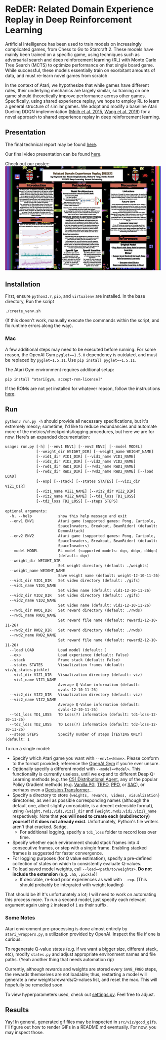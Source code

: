 # ReDER: Related Domain Experience Replay in Deep Reinforcement Learning

Artificial Intelligence has been used to train models on increasingly
complicated games, from Chess to Go to Starcraft 2. These models have
mainly been trained on a specific game, using techniques such as
adversarial search and deep reinforcement learning (RL) with Monte Carlo
Tree Search (MCTS) to optimize performance on that single board game.
While successful, these models essentially train on exorbitant amounts
of data, and must re-learn novel games from scratch.

In the context of Atari, we hypothesize that while games have different
rules, their underlying mechanics are largely similar, so training on
one game should theoretically improve performance across other games.
Specifically, using shared experience replay, we hope to employ RL to
learn a general structure of similar games. We adopt and modify a
baseline Atari Dueling DDQN implementation ([Mnih et al.
2015](https://www.nature.com/articles/nature14236.pdf), [Wang et al.
2016](https://arxiv.org/abs/1511.06581)) for a novel approach to shared
experience replay in deep reinforcement learning.

## Presentation

The final technical report may be found
[here](https://github.com/ringtack/RL-gina/blob/main/report/rl-gina-report.pdf).

Our final video presentation can be found [here](https://youtu.be/udUF2SU7c8Y).

Check out our poster:
![ReDER Poster](ReDER.jpg)


## Installation

First, ensure `python3.7`, `pip`, and `virtualenv` are installed. In the
base directory, Run the script

    ./create_venv.sh

(If this doesn't work, manually execute the commands within the script,
and fix runtime errors along the way).

### Mac

A few additional steps may need to be executed before running. For some
reason, the OpenAI Gym `pyglet==1.5.0` dependency is outdated, and must
be replaced by `pyglet=1.5.11`. Use `pip install pyglet==1.5.11`.

The Atari Gym environment requires additional setup:

    pip install "atari[gym, accept-rom-license]"

If the ROMs are not yet installed for whatever reason, follow the
instructions [here](https://github.com/openai/atari-py#roms).

## Run

`python3 run.py -h` should provide all necessary specifications, but
it's extremely messy; sometime, I'd like to reduce redundancies and
automate more of the metrics/checkpoints/logging procedures, but here we
are for now. Here's an expanded documentation:

    usage: run.py [-h] [--env1 ENV1] [--env2 ENV2] [--model MODEL]
                  [--weight_dir WEIGHT_DIR] [--weight_name WEIGHT_NAME]
                  [--vid1_dir VID1_DIR] [--vid1_name VID1_NAME]
                  [--vid2_dir VID2_DIR] [--vid2_name VID2_NAME]
                  [--rwd1_dir RWD1_DIR] [--rwd1_name RWD1_NAME]
                  [--rwd2_dir RWD2_DIR] [--rwd2_name RWD2_NAME] [--load LOAD]
                  [--exp] [--stack] [--states STATES] [--viz1_dir VIZ1_DIR]
                  [--viz1_name VIZ1_NAME] [--viz2_dir VIZ2_DIR]
                  [--viz2_name VIZ2_NAME] [--td1_loss TD1_LOSS]
                  [--td2_loss TD2_LOSS] [--steps STEPS]

    optional arguments:
      -h, --help            show this help message and exit
      --env1 ENV1           Atari game (supported games: Pong, Cartpole,
                            SpaceInvaders, Breakout, BeamRider) (default:
                            DemonAttack)
      --env2 ENV2           Atari game (supported games: Pong, Cartpole,
                            SpaceInvaders, Breakout, BeamRider) (default:
                            SpaceInvaders)
      --model MODEL         RL model (supported models: dqn, ddqn, dddqn)
                            (default: dqn)
      --weight_dir WEIGHT_DIR
                            Set weight directory (default: ./weights)
      --weight_name WEIGHT_NAME
                            Save weight name (default: weight-12-10-11-26)
      --vid1_dir VID1_DIR   Set video directory (default: ./gifs)
      --vid1_name VID1_NAME
                            Set video name (default: vid1-12-10-11-26)
      --vid2_dir VID2_DIR   Set video directory (default: ./gifs)
      --vid2_name VID2_NAME
                            Set video name (default: vid2-12-10-11-26)
      --rwd1_dir RWD1_DIR   Set reward directory (default: ./rwds)
      --rwd1_name RWD1_NAME
                            Set reward file name (default: reward1-12-10-11-26)
      --rwd2_dir RWD2_DIR   Set reward directory (default: ./rwds)
      --rwd2_name RWD2_NAME
                            Set reward file name (default: reward2-12-10-11-26)
      --load LOAD           Load model (default: )
      --exp                 Load experience (default: False)
      --stack               Frame stack (default: False)
      --states STATES       Visualization frames (default: viz/q_states.pickle)
      --viz1_dir VIZ1_DIR   Visualization directory (default: viz)
      --viz1_name VIZ1_NAME
                            Average Q-Value information (default:
                            qvals-12-10-11-26)
      --viz2_dir VIZ2_DIR   Visualization directory (default: viz)
      --viz2_name VIZ2_NAME
                            Average Q-Value information (default:
                            qvals-12-10-11-26)
      --td1_loss TD1_LOSS   TD Loss(?) information (default: td1-loss-12-10-11-26)
      --td2_loss TD2_LOSS   TD Loss(?) information (default: td2-loss-12-10-11-26)
      --steps STEPS         Specify number of steps [TESTING ONLY] (default: 1

To run a single model:

-   Specify which Atari game you want with `--env1=<Name>`. Please
    conform to the format provided; reference the [OpenAI
    Gym](https://gym.openai.com/envs/#atari) if you're ever unsure.
-   Optionally specify a different model with `--model=<Model>`. This
    functionality is currently useless, until we expand to different
    Deep Q-Learning methods (e.g. the [C51 Distributional
    Agent](https://arxiv.org/pdf/1707.06887.pdf), any of the popular
    Policy Gradient methods (e.g. [Vanilla
    PG](https://spinningup.openai.com/en/latest/algorithms/vpg.html),
    [TRPO](https://spinningup.openai.com/en/latest/algorithms/trpo.html),
    [PPO](https://spinningup.openai.com/en/latest/algorithms/ppo.html),
    or
    [SAC](https://spinningup.openai.com/en/latest/algorithms/sac.html)),
    or perhaps even a [Decision
    Transformer](https://arxiv.org/pdf/2106.01345.pdf)...
-   Specify a directory to store
    `{weights, rewards, videos, visualization}` directories, as well as
    possible corresponding names (although the default one, albeit
    slightly unreadable, is a decent extensible format), using
    `{weight,rwd1,vid1,viz1}_dir` and `{weight,rwd1,vid1,viz1}_name`
    respectively. Note that **you will need to create each
    (subdirectory) yourself if it does not already exist**.
    Unfortunately, Python's file writers aren't that cracked. Sadge.
    -   For additional logging, specify a `td1_loss` folder to record
        loss over time.
-   Specify whether each environment should stack frames into 4
    consecutive frames, or step with a single frame. Enabling stacked
    frames is suggested for faster convergence.
-   For logging purposes (for Q value estimation), specify a pre-defined
    collection of states on which to consistently evaluate Q-values.
-   To load saved model weights, call `--load=<path/to/weights>`. **Do
    not include the extension** (e.g. `.h5`, `.pickle`)!
    -   If desirable, re-load prior experiences as well with `--exp`.
        (This should probably be integrated with weight loading)

That should be it! It's unfortunately a lot; I will need to work on
automating this process more. To run a second model, just specify each
relevant argument again using `2` instead of `1` as their suffix.

### Some Notes

Atari environment pre-processing is done almost entirely by
`atari_wrappers.py`, a utilization provided by OpenAI. Inspect the file
if one is curious.

To regenerate Q-value states (e.g. if we want a bigger size, different
stack, etc), modify `states.py` and adjust appropriate environment names
and file paths. (Yeah another thing that needs automation rip)

Currently, although rewards and weights are stored every `SAVE_FREQ`
steps, the rewards themselves are not loadable; thus, restarting a model
will generate a new weights/rewards/Q-values list, and reset the max.
This will hopefully be remedied soon.

To view hyperparameters used, check out
[settings.py](https://github.com/ringtack/RL-gina/blob/main/src/settings.py).
Feel free to adjust.

## Results

Yay! In general, generated gif files may be inspected in
`src/viz/good_gifs`. I'll figure out how to render GIFs in a README.md
eventually. For now, you may inspect those.
